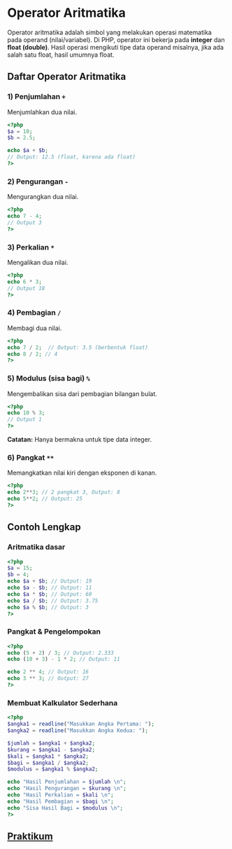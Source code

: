 # Operator Aritmatika

Operator aritmatika adalah simbol yang melakukan operasi matematika pada operand (nilai/variabel). Di PHP, operator ini bekerja pada **integer** dan **float (double)**. Hasil operasi mengikuti tipe data operand misalnya, jika ada salah satu float, hasil umumnya float.

## Daftar Operator Aritmatika

### 1) Penjumlahan `+`

Menjumlahkan dua nilai.

```php
<?php
$a = 10;
$b = 2.5;

echo $a + $b;
// Output: 12.5 (float, karena ada float)
?>
```

### 2) Pengurangan `-`

Mengurangkan dua nilai.

```php
<?php
echo 7 - 4;
// Output 3
?>
```

### 3) Perkalian `*`

Mengalikan dua nilai.

```php
<?php
echo 6 * 3;
// Output 18
?>
```

### 4) Pembagian `/`

Membagi dua nilai.

```php
<?php
echo 7 / 2;  // Output: 3.5 (berbentuk float)
echo 8 / 2; // 4
?>
```

### 5) Modulus (sisa bagi) `%`

Mengembalikan sisa dari pembagian bilangan bulat.

```php
<?php
echo 10 % 3;
// Output 1
?>
```

**Catatan:** Hanya bermakna untuk tipe data integer.

### 6) Pangkat `**`

Memangkatkan nilai kiri dengan eksponen di kanan.

```php
<?php
echo 2**3; // 2 pangkat 3, Output: 8
echo 5**2; // Output: 25
?>
```

## Contoh Lengkap

### Aritmatika dasar

```php
<?php
$a = 15;
$b = 4;
echo $a + $b; // Output: 19
echo $a - $b; // Output: 11
echo $a * $b; // Output: 60
echo $a / $b; // Output: 3.75
echo $a % $b; // Output: 3
?>
```

### Pangkat & Pengelompokan

```php
<?php
echo (5 + 2) / 3; // Output: 2.333
echo (10 + 3) - 1 * 2; // Output: 11

echo 2 ** 4; // Output: 16
echo 3 ** 3; // Output: 27
?>
```

### Membuat Kalkulator Sederhana

```php
<?php
$angka1 = readline("Masukkan Angka Pertama: ");
$angka2 = readline("Masukkan Angka Kedua: ");

$jumlah = $angka1 + $angka2;
$kurang = $angka1 - $angka2;
$kali = $angka1 * $angka2;
$bagi = $angka1 / $angka2;
$modulus = $angka1 % $angka2;

echo "Hasil Penjumlahan = $jumlah \n";
echo "Hasil Pengurangan = $kurang \n";
echo "Hasil Perkalian = $kali \n";
echo "Hasil Pembagian = $bagi \n";
echo "Sisa Hasil Bagi = $modulus \n";
?>
```

## [Praktikum](/materi/011/praktikum-operator-aritmatika.md)
